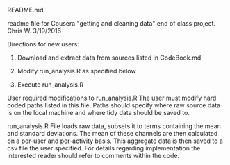 README.md

readme file for Cousera "getting and cleaning data" end of class project.
Chris W. 3/19/2016


Directions for new users:

1) Download and extract data from sources listed in CodeBook.md

2) Modify run_analysis.R as specified below

3) Execute run_analysis.R


User required modifications to run_analysis.R
The user must modify hard coded paths listed in this file.  Paths should
specify where raw source data is on the local machine and where tidy
data should be saved to.


run_analysis.R
File loads raw data, subsets it to terms containing the mean and 
standard deviations.  The mean of these channels are then calculated
on a per-user and per-activity basis.  This aggregate data 
is then saved to a csv file the user specified.  For details regarding 
implementation the interested reader should refer to comments within 
the code. 




